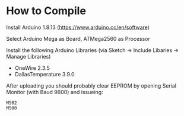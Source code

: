 # How to Compile

Install Arduino 1.8.13  (https://www.arduino.cc/en/software)

Select Arduino Mega as Board, ATMega2560 as Processor

Install the following Arduino Libraries (via Sketch -> Include Libaries -> Manage Libraries)
- OneWire 2.3.5
- DallasTemperature 3.9.0

After uploading you should probably clear EEPROM by opening Serial Monitor (with Baud 9600) and issueing:
```
M502
M500
```
